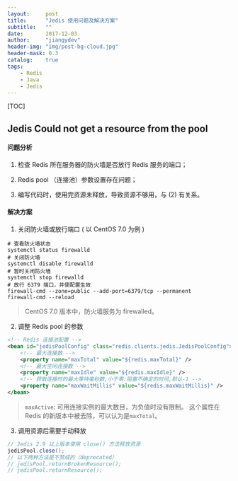 ```yaml
---
layout:     post
title:      "Jedis 使用问题及解决方案"
subtitle:   ""
date:       2017-12-03
author:     "jiangydev"
header-img: "img/post-bg-cloud.jpg"
header-mask: 0.3
catalog:    true
tags:
    - Redis
    - Java
    - Jedis
---
```


[TOC]

## Jedis Could not get a resource from the pool

#### 问题分析

1. 检查 Redis 所在服务器的防火墙是否放行 Redis 服务的端口；

2. Redis pool （连接池）参数设置存在问题；

3. 编写代码时，使用完资源未释放，导致资源不够用，与 (2) 有关系。


#### 解决方案

1. 关闭防火墙或放行端口 ( 以 CentOS 7.0 为例 )
```shell
# 查看防火墙状态
systemctl status firewalld
# 关闭防火墙
systemctl disable firewalld
# 暂时关闭防火墙
systemctl stop firewalld
# 放行 6379 端口，并使配置生效
firewall-cmd --zone=public --add-port=6379/tcp --permanent
firewall-cmd --reload
```
>CentOS 7.0 版本中，防火墙服务为 firewalled。

2. 调整 Redis pool 的参数
```xml
<!-- Redis 连接池配置 -->
<bean id="jedisPoolConfig" class="redis.clients.jedis.JedisPoolConfig">
    <!-- 最大连接数 -->
    <property name="maxTotal" value="${redis.maxTotal}" />
    <!-- 最大空闲连接数 -->
    <property name="maxIdle" value="${redis.maxIdle}" />
    <!-- 获取连接时的最大等待毫秒数,小于零:阻塞不确定的时间,默认-1 -->
    <property name="maxWaitMillis" value="${redis.maxWaitMillis}" />
</bean>
```
>`maxActive`: 可用连接实例的最大数目，为负值时没有限制。
>这个属性在 Redis 的新版本中被去除，可以认为是`maxTotal`。

3. 调用资源后需要手动释放
```java
// Jedis 2.9 以上版本使用 close() 方法释放资源
jedisPool.close();
// 以下两种方法是不赞成的（deprecated）
// jedisPool.returnBrokenResource();
// jedisPool.returnResource();
```
